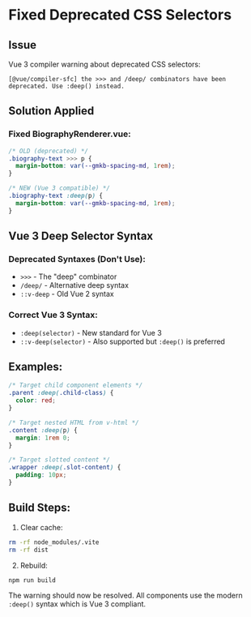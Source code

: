 # Fixed Deprecated CSS Selectors

## Issue
Vue 3 compiler warning about deprecated CSS selectors:
```
[@vue/compiler-sfc] the >>> and /deep/ combinators have been deprecated. Use :deep() instead.
```

## Solution Applied

### Fixed BiographyRenderer.vue:
```css
/* OLD (deprecated) */
.biography-text >>> p {
  margin-bottom: var(--gmkb-spacing-md, 1rem);
}

/* NEW (Vue 3 compatible) */
.biography-text :deep(p) {
  margin-bottom: var(--gmkb-spacing-md, 1rem);
}
```

## Vue 3 Deep Selector Syntax

### Deprecated Syntaxes (Don't Use):
- `>>>` - The "deep" combinator
- `/deep/` - Alternative deep syntax
- `::v-deep` - Old Vue 2 syntax

### Correct Vue 3 Syntax:
- `:deep(selector)` - New standard for Vue 3
- `::v-deep(selector)` - Also supported but `:deep()` is preferred

## Examples:

```css
/* Target child component elements */
.parent :deep(.child-class) {
  color: red;
}

/* Target nested HTML from v-html */
.content :deep(p) {
  margin: 1rem 0;
}

/* Target slotted content */
.wrapper :deep(.slot-content) {
  padding: 10px;
}
```

## Build Steps:

1. Clear cache:
```bash
rm -rf node_modules/.vite
rm -rf dist
```

2. Rebuild:
```bash
npm run build
```

The warning should now be resolved. All components use the modern `:deep()` syntax which is Vue 3 compliant.
